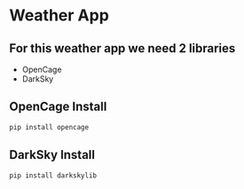 # Weather App

## For this weather app we need 2 libraries
- OpenCage
- DarkSky

## OpenCage Install
```python
pip install opencage
```
## DarkSky Install
```python
pip install darkskylib
```
